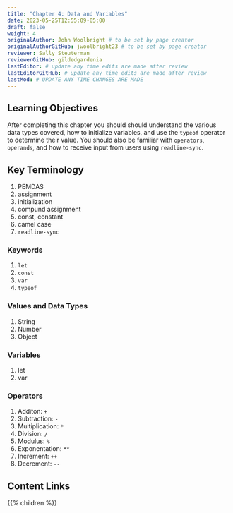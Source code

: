 ```yaml
---
title: "Chapter 4: Data and Variables"
date: 2023-05-25T12:55:09-05:00
draft: false
weight: 4
originalAuthor: John Woolbright # to be set by page creator
originalAuthorGitHub: jwoolbright23 # to be set by page creator
reviewer: Sally Steuterman 
reviewerGitHub: gildedgardenia 
lastEditor: # update any time edits are made after review
lastEditorGitHub: # update any time edits are made after review
lastMod: # UPDATE ANY TIME CHANGES ARE MADE
---
```


## Learning Objectives

After completing this chapter you should should understand the various data types covered, how to initialize variables, and use the `typeof` operator to determine their value. You should also be familiar with `operators`, `operands`, and how to receive input from users using `readline-sync`.

## Key Terminology
1. PEMDAS
1. assignment
1. initialization
1. compund assignment
1. const, constant
1. camel case
1. `readline-sync`

### Keywords
1. `let`
1. `const`
1. `var`
1. `typeof`

### Values and Data Types
1. String
1. Number
1. Object

### Variables
1. let
1. var

### Operators
1. Additon: `+`
1. Subtraction: `-`
1. Multiplication: `*`
1. Division: `/`
1. Modulus: `%`
1. Exponentation: `**`
1. Increment: `++`
1. Decrement: `--`

## Content Links

{{% children %}}

